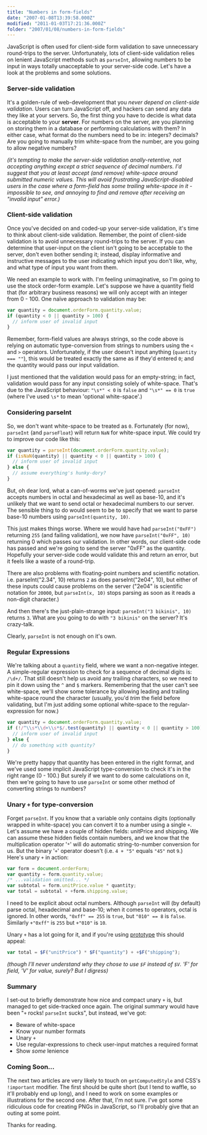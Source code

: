 ```yaml
---
title: "Numbers in form-fields"
date: "2007-01-08T13:39:58.000Z"
modified: "2011-01-03T17:21:36.000Z"
folder: "2007/01/08/numbers-in-form-fields"
---
```


JavaScript is often used for client-side form validation to save unnecessary round-trips to the server. Unfortunately, lots of client-side validation relies on lenient JavaScript methods such as `parseInt`, allowing numbers to be input in ways totally unacceptable to your server-side code. Let's have a look at the problems and some solutions.

### Server-side validation

It's a golden-rule of web-development that you _never depend on client-side validation_. Users can turn JavaScript off, and hackers can send any data they like at your servers. So, the first thing you have to decide is what data is acceptable to your **server**. For numbers on the server, are you planning on storing them in a database or performing calculations with them? In either case, what format do the numbers need to be in: integers? decimals? Are you going to manually trim white-space from the number, are you going to allow negative numbers?

_(it's tempting to make the server-side validation anally-retentive, not accepting anything except a strict sequence of decimal numbers. I'd suggest that you at least accept (and remove) white-space around submitted numeric values. This will avoid frustrating JavaScript-disabled users in the case where a form-field has some trailing white-space in it - impossible to see, and annoying to find and remove after receiving an "invalid input" error.)_

### Client-side validation

Once you've decided on and coded-up your server-side validation, it's time to think about client-side validation. Remember, the point of client-side validation is to avoid unnecessary round-trips to the server. If you can determine that user-input on the client isn't going to be acceptable to the server, don't even bother sending it; instead, display informative and instructive messages to the user indicating which input you don't like, why, and what type of input you want from them.

We need an example to work with. I'm feeling unimaginative, so I'm going to use the stock order-form example. Let's suppose we have a quantity field that (for arbitrary business reasons) we will only accept with an integer from 0 - 100. One naïve approach to validation may be:

```js
var quantity = document.orderForm.quantity.value;
if (quantity < 0 || quantity > 100) {
  // inform user of invalid input
}
```

Remember, form-field values are always strings, so the code above is relying on automatic type-conversion from strings to numbers using the `<` and `>` operators. Unfortunately, if the user doesn't input anything (`quantity === ""`), this would be treated exactly the same as if they'd entered `0`; and the quantity would pass our input validation.

I just mentioned that the validation would pass for an empty-string; in fact, validation would pass for any input consisting solely of white-space. That's due to the JavaScript behaviour: `"\s*" < 0` is `false` and `"\s*" == 0` is `true` (where I've used `\s*` to mean 'optional white-space'.)

### Considering parseInt

So, we don't want white-space to be treated as `0`. Fortunately (for now), `parseInt` (and `parseFloat`) will return `NaN` for white-space input. We could try to improve our code like this:

```js
var quantity = parseInt(document.orderForm.quantity.value);
if (isNaN(quantity) || quantity < 0 || quantity > 100) {
  // inform user of invalid input
} else {
  // assume everything's hunky-dory?
}
```

But, oh dear lord, what a can-of-worms we've just opened: `parseInt` accepts numbers in octal and hexadecimal as well as base-10, and it's unlikely that we want to send octal or hexadecimal numbers to our server. The sensible thing to do would seem to be to specify that we want to parse base-10 numbers using `parseInt(quantity, 10)`.

This just makes things worse. Where we would have had `parseInt("0xFF")` returning `255` (and failing validation), we now have `parseInt("0xFF", 10)` returning 0 which passes our validation. In other words, our client-side code has passed and we're going to send the server "0xFF" as the quantity. Hopefully your server-side code would validate this and return an error, but it feels like a waste of a round-trip.

There are also problems with floating-point numbers and scientific notation. i.e. parseInt("2.34", 10) returns `2` as does parseInt("2e04", 10), but either of these inputs could cause problems on the server ("2e04" is scientific notation for `20000`, but `parseInt(x, 10)` stops parsing as soon as it reads a non-digit character.)

And then there's the just-plain-strange input: `parseInt("3 bikinis", 10)` returns `3`. What are you going to do with `"3 bikinis"` on the server? It's crazy-talk.

Clearly, `parseInt` is not enough on it's own.

### Regular Expressions

We're talking about a `quantity` field, where we want a non-negative integer. A simple-regular expression to check for a sequence of decimal digits is: `/\d+/`. That still doesn't help us avoid any trailing characters, so we need to pin it down using the `^` and `$` markers. Remembering that the user can't see white-space, we'll show some tolerance by allowing leading and trailing white-space round the character (usually, you'd _trim_ the field before validating, but I'm just adding some optional white-space to the regular-expression for now.)

```js
var quantity = document.orderForm.quantity.value;
if (!/^\\s*\\d+\\s*$/.test(quantity) || quantity < 0 || quantity > 100) {
  // inform user of invalid input
} else {
  // do something with quantity?
}
```

We're pretty happy that quantity has been entered in the right format, and we've used some implicit JavaScript type-conversion to check it's in the right range (0 - 100.) But surely if we want to do some calculations on it, then we're going to have to use `parseInt` or some other method of converting strings to numbers?

### Unary `+` for type-conversion

Forget `parseInt`. If you know that a variable only contains digits (optionally wrapped in white-space) you can convert it to a number using a single `+`. Let's assume we have a couple of hidden fields: unitPrice and shipping. We can assume these hidden fields contain numbers, and we know that the multiplication operator '`*`' will do automatic string-to-number conversion for us. But the binary '`+`' operator doesn't (i.e. `4 + "5"` equals `"45"` not `9`.) Here's unary `+` in action:

```js
var form = document.orderForm;
var quantity = form.quantity.value;
/* ...validation omitted... */
var subtotal = form.unitPrice.value * quantity;
var total = subtotal + +form.shipping.value;
```

I need to be explicit about octal numbers. Although `parseInt` will (by default) parse octal, hexadecimal and base-10; when it comes to operators, octal is ignored. In other words, `"0xff" == 255` is `true`, but `"010" == 8` is `false`. Similarly `+"0xff"` is `255` but `+"010"` is `10`.

Unary `+` has a lot going for it, and if you're using [prototype](http://prototype.conio.net/ "Prototype JavaScript Framework") this should appeal:

```js
var total = $F("unitPrice") * $F("quantity") + +$F("shipping");
```

_(though I'll never understand why they chose to use `$F` instead of `$V`. 'F' for field, 'V' for value, surely? But I digress)_

### Summary

I set-out to briefly demonstrate how nice and compact unary `+` is, but managed to get side-tracked once again. The original summary would have been "`+` rocks! `parseInt` sucks", but instead, we've got:

- Beware of white-space
- Know your number formats
- Unary `+`
- Use regular-expressions to check user-input matches a required format
- Show _some_ lenience

### Coming Soon...

The next two articles are very likely to touch on `getComputedStyle` and CSS's `!important` modifier. The first should be quite short (but I tend to waffle, so it'll probably end up long), and I need to work on some examples or illustrations for the second one. After that, I'm not sure. I've got some ridiculous code for creating PNGs in JavaScript, so I'll probably give that an outing at some point.

Thanks for reading.
